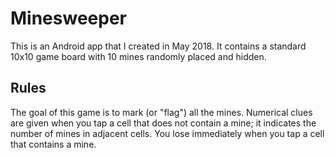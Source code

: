 # Minesweeper
This is an Android app that I created in May 2018. It contains a standard 10x10 game board with 10 mines randomly placed and hidden.
## Rules
The goal of this game is to mark (or "flag") all the mines. Numerical clues are given when you tap a cell that does not contain a mine; it indicates the number of mines in adjacent cells. You lose immediately when you tap a cell that contains a mine.

